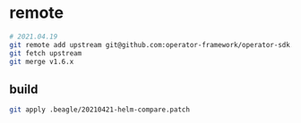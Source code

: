 # remote

```bash
# 2021.04.19
git remote add upstream git@github.com:operator-framework/operator-sdk.git
git fetch upstream
git merge v1.6.x
```

## build

```bash
git apply .beagle/20210421-helm-compare.patch
```
